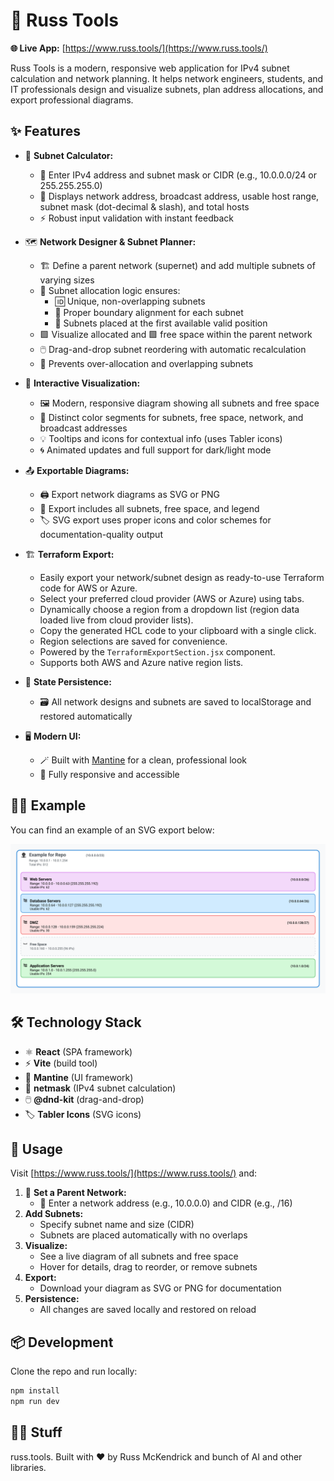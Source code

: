 # 🚦 Russ Tools

**🌐 Live App:** [https://www.russ.tools/](https://www.russ.tools/)

Russ Tools is a modern, responsive web application for IPv4 subnet calculation and network planning. It helps network engineers, students, and IT professionals design and visualize subnets, plan address allocations, and export professional diagrams.

## ✨ Features

- 🧮 **Subnet Calculator:**
  - 🔢 Enter IPv4 address and subnet mask or CIDR (e.g., 10.0.0.0/24 or 255.255.255.0)
  - 📡 Displays network address, broadcast address, usable host range, subnet mask (dot-decimal & slash), and total hosts
  - ⚡ Robust input validation with instant feedback

- 🗺️ **Network Designer & Subnet Planner:**
  - 🏗️ Define a parent network (supernet) and add multiple subnets of varying sizes
  - 🧩 Subnet allocation logic ensures:
    - 🆔 Unique, non-overlapping subnets
    - 📏 Proper boundary alignment for each subnet
    - 🚦 Subnets placed at the first available valid position
  - 🟩 Visualize allocated and 🟩 free space within the parent network
  - 🖱️ Drag-and-drop subnet reordering with automatic recalculation
  - 🚫 Prevents over-allocation and overlapping subnets

- 🎨 **Interactive Visualization:**
  - 🖼️ Modern, responsive diagram showing all subnets and free space
  - 🌈 Distinct color segments for subnets, free space, network, and broadcast addresses
  - 💡 Tooltips and icons for contextual info (uses Tabler icons)
  - 🌀 Animated updates and full support for dark/light mode

- 📤 **Exportable Diagrams:**
  - 🖨️ Export network diagrams as SVG or PNG
  - 📝 Export includes all subnets, free space, and legend
  - 🏷️ SVG export uses proper icons and color schemes for documentation-quality output

- 🏗️ **Terraform Export:**
  - Easily export your network/subnet design as ready-to-use Terraform code for AWS or Azure.
  - Select your preferred cloud provider (AWS or Azure) using tabs.
  - Dynamically choose a region from a dropdown list (region data loaded live from cloud provider lists).
  - Copy the generated HCL code to your clipboard with a single click.
  - Region selections are saved for convenience.
  - Powered by the `TerraformExportSection.jsx` component.
  - Supports both AWS and Azure native region lists.

- 💾 **State Persistence:**
  - 🗃️ All network designs and subnets are saved to localStorage and restored automatically

- 🖥️ **Modern UI:**
  - 🪄 Built with [Mantine](https://mantine.dev/) for a clean, professional look
  - 📱 Fully responsive and accessible

## 👨‍💻 Example

You can find an example of an SVG export below:

![Example Diagram](example.svg)

## 🛠️ Technology Stack

- ⚛️ **React** (SPA framework)
- ⚡ **Vite** (build tool)
- 🎨 **Mantine** (UI framework)
- 🧮 **netmask** (IPv4 subnet calculation)
- 🖱️ **@dnd-kit** (drag-and-drop)
- 🏷️ **Tabler Icons** (SVG icons)

## 🚀 Usage

Visit [https://www.russ.tools/](https://www.russ.tools/) and:

1. 🏁 **Set a Parent Network:**
   - 📝 Enter a network address (e.g., 10.0.0.0) and CIDR (e.g., /16)
2. **Add Subnets:**
   - Specify subnet name and size (CIDR)
   - Subnets are placed automatically with no overlaps
3. **Visualize:**
   - See a live diagram of all subnets and free space
   - Hover for details, drag to reorder, or remove subnets
4. **Export:**
   - Download your diagram as SVG or PNG for documentation
5. **Persistence:**
   - All changes are saved locally and restored on reload

## 📦 Development

Clone the repo and run locally:

```bash
npm install
npm run dev
```

## 🤷‍♂️ Stuff

russ.tools. Built with ❤️ by Russ McKendrick and bunch of AI and other libraries.
